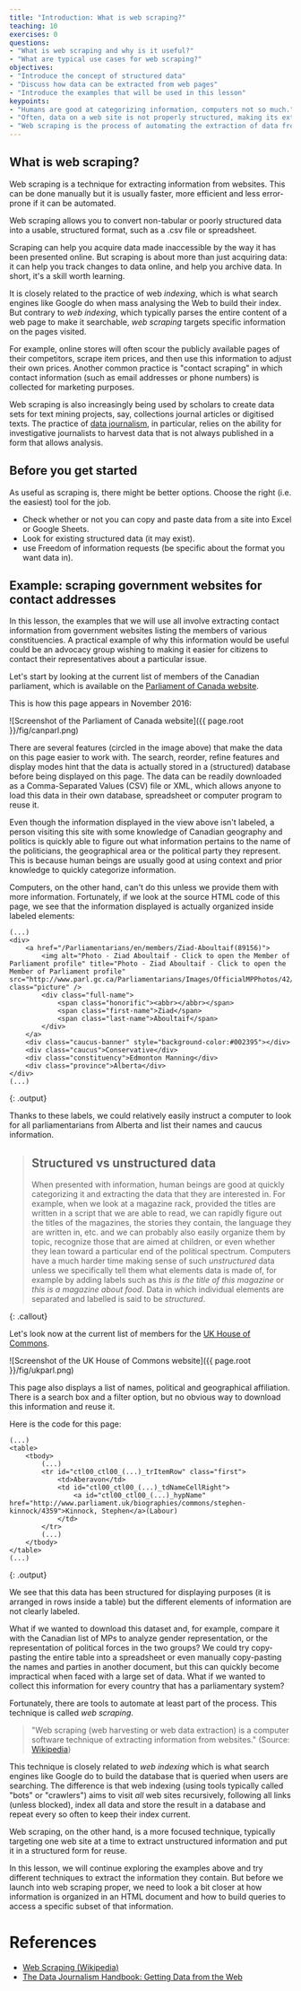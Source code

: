 ```yaml
---
title: "Introduction: What is web scraping?"
teaching: 10
exercises: 0
questions:
- "What is web scraping and why is it useful?"
- "What are typical use cases for web scraping?"
objectives:
- "Introduce the concept of structured data"
- "Discuss how data can be extracted from web pages"
- "Introduce the examples that will be used in this lesson"
keypoints:
- "Humans are good at categorizing information, computers not so much."
- "Often, data on a web site is not properly structured, making its extraction difficult."
- "Web scraping is the process of automating the extraction of data from web sites."
---
```


## What is web scraping?

Web scraping is a technique for extracting information from websites. This can be done manually
but it is usually faster, more efficient and less error-prone if it can be automated. 

Web scraping allows you to convert non-tabular or poorly structured data into a usable, structured format, 
such as a .csv file or spreadsheet.

Scraping can help you acquire data made inaccessible by the way it has been presented online.
But scraping is about more than just acquiring data: it can help you track changes to data online, and
help you archive data. In short, it's a skill worth learning.

It is closely related to the practice of
web _indexing_, which is what search engines like Google do when mass analysing the Web to build
their index. But contrary to _web indexing_, which typically parses the entire content of a web
page to make it searchable, _web scraping_ targets specific information on the pages visited.

For example, online stores will often scour the publicly available pages of their competitors,
scrape item prices, and then use this information to adjust their own prices. Another common
practice is "contact scraping" in which contact information (such as email
addresses or phone numbers) is collected for marketing purposes.

Web scraping is also increasingly being used by scholars to create data sets for
text mining projects, say, collections journal articles or digitised texts. The practice of
[data journalism](https://en.wikipedia.org/wiki/Data_journalism), in particular, relies on the
ability for investigative journalists to harvest data that is not always published in a form
that allows analysis.

## Before you get started

As useful as scraping is, there might be better options. Choose the right (i.e. the easiest) tool for the job.

- Check whether or not you can copy and paste data from a site into Excel or Google Sheets.
- Look for existing structured data (it may exist).
- use Freedom of information requests (be specific about the format you want data in).

## Example: scraping government websites for contact addresses

In this lesson, the examples that we will use all involve extracting contact information
from government websites listing the members of various constituencies. A practical example
of why this information would be useful could be an advocacy group wishing to making it easier
for citizens to contact their representatives about a particular issue. 

Let's start by looking at the current list of members of the Canadian parliament, which is available
on the [Parliament of Canada website](http://www.parl.gc.ca/Parliamentarians/en/members).

This is how this page appears in November 2016:

![Screenshot of the Parliament of Canada website]({{ page.root }}/fig/canparl.png)

There are several features (circled in the image above) that make the data on this page easier to work with.
The search, reorder, refine features and display modes hint that the data is actually stored in a (structured)
database before being displayed on this page. The data can be readily downloaded as a Comma-Separated Values (CSV)
file or XML, which allows anyone to load this data in their own database, spreadsheet or computer program to
reuse it.

Even though the information displayed in the view above isn't labeled, a person visiting this site with some
knowledge of Canadian geography and politics is quickly able to figure out what information pertains to the 
name of the politicians, the geographical area or the political party they represent. This is because human
beings are usually good at using context and prior knowledge to quickly categorize information.

Computers, on the other hand, can't do this unless we provide them with more information.
Fortunately, if we look at the source HTML code of this page, we see that the information displayed is actually
organized inside labeled elements:

~~~
(...)
<div>
    <a href="/Parliamentarians/en/members/Ziad-Aboultaif(89156)"> 
        <img alt="Photo - Ziad Aboultaif - Click to open the Member of Parliament profile" title="Photo - Ziad Aboultaif - Click to open the Member of Parliament profile" src="http://www.parl.gc.ca/Parliamentarians/Images/OfficialMPPhotos/42/AboultaifZiad_CPC.jpg" class="picture" />
        <div class="full-name">
		    <span class="honorific"><abbr></abbr></span>
            <span class="first-name">Ziad</span>
            <span class="last-name">Aboultaif</span>
        </div>
    </a>
    <div class="caucus-banner" style="background-color:#002395"></div>
    <div class="caucus">Conservative</div>
    <div class="constituency">Edmonton Manning</div>
    <div class="province">Alberta</div>        
</div>
(...)
~~~
{: .output}

Thanks to these labels, we could relatively easily instruct a computer to look for all parliamentarians from
Alberta and list their names and caucus information.

> ## Structured vs unstructured data
>
> When presented with information, human beings are good at quickly categorizing it and extracting the data
> that they are interested in. For example, when we look at a magazine rack, provided the titles are written
> in a script that we are able to read, we can rapidly figure out the titles of the magazines, the stories they
> contain, the language they are written in, etc. and we can probably also easily organize them by topic, 
> recognize those that are aimed at children, or even whether they lean toward a particular end of the
> political spectrum. Computers have a much harder time making sense of such _unstructured_ data unless
> we specifically tell them what elements data is made of, for example by adding labels such as
> _this is the title of this magazine_ or _this is a magazine about food_. Data in which individual elements
> are separated and labelled is said to be _structured_.
>
{: .callout}

Let's look now at the current list of members for the [UK House of Commons](https://www.parliament.uk/mps-lords-and-offices/mps/). 

![Screenshot of the UK House of Commons website]({{ page.root }}/fig/ukparl.png)

This page also displays a list of names, political and geographical affiliation. There is a search box and
a filter option, but no obvious way to download this information and reuse it.

Here is the code for this page:

~~~
(...)
<table>
    <tbody>
        (...)
        <tr id="ctl00_ctl00_(...)_trItemRow" class="first">
            <td>Aberavon</td>
            <td id="ctl00_ctl00_(...)_tdNameCellRight">
                <a id="ctl00_ctl00_(...)_hypName" href="http://www.parliament.uk/biographies/commons/stephen-kinnock/4359">Kinnock, Stephen</a>(Labour)
            </td>
        </tr>
        (...)
    </tbody>
</table>
(...)
~~~
{: .output}

We see that this data has been structured for displaying purposes (it is arranged in rows inside
a table) but the different elements of information are not clearly labeled.

What if we wanted to download this dataset and, for example, compare it with the Canadian list of MPs
to analyze gender representation, or the representation of political forces in the two groups?
We could try copy-pasting the entire table into a spreadsheet or even manually
copy-pasting the names and parties in another document, but this can quickly become impractical when
faced with a large set of data. What if we wanted to collect this information for every country that
has a parliamentary system?

Fortunately, there are tools to automate at least part of the process. This technique is called
_web scraping_. 

>
> "Web scraping (web harvesting or web data extraction) is a computer software technique of 
> extracting information from websites."
> (Source: [Wikipedia](https://en.wikipedia.org/wiki/Web_scraping))
>

This technique is closely related to _web indexing_ which is what search engines like Google do
to build the database that is queried when users are searching. The difference is that web indexing
(using tools typically called "bots" or "crawlers") aims to visit _all_ web sites recursively,
following all links (unless blocked), index all data and store the result in a database and repeat
every so often to keep their index current.

Web scraping, on the other hand, is a more focused technique, typically targeting one web site at a
time to extract unstructured information and put it in a structured form for reuse.

In this lesson, we will continue exploring the examples above and try different techniques to extract
the information they contain. But before we launch into web scraping proper, we need to look
a bit closer at how information is organized in an HTML document and how to build queries to access
a specific subset of that information.

# References

* [Web Scraping (Wikipedia)](https://en.wikipedia.org/wiki/Web_scraping)
* [The Data Journalism Handbook: Getting Data from the Web](http://datajournalismhandbook.org/1.0/en/getting_data_3.html)

